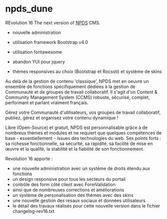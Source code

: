 # npds_dune
REvolution 16
The next version of [NPDS](http://www.npds.org) CMS.

- nouvelle administration

- utilisation framework Bootstrap v4.0
- utilisation fontawesome
- abandon YUI pour jquery
- thèmes responsives au choix (Bootstrap et Rocssti) et système de skins

Au delà de la gestion de contenu 'classique', NPDS met en oeuvre un ensemble de fonctions spécifiquement dédiées à la gestion de Communauté et de groupes de travail collaboratif.
Il s'agit d'un Content & Community Management System (CCMS) robuste, sécurisé, complet, performant et parlant vraiment français.

Gérez votre Communauté d'utilisateurs, vos groupes de travail collaboratif, publiez, gérez et organisez
votre contenu dynamique !

Libre (Open-Source) et gratuit, NPDS est personnalisable grâce à de nombreux thèmes et modules et ne requiert que quelques compétences de base - essentiellement - issues des technologies du web. 
Ses points forts : sa richesse fonctionnelle, sa sécurité, sa rapidité, sa facilité de mise en œuvre et la qualité, la stabilité et la fiabilité de son fonctionnement.

Revolution 16 apporte : 
- une nouvelle administration avec un système de droits étendu aux fonctions
- un design responsive pour tous les secteurs du portail
- contrôle des form côté client avec FormValidation
- ainsi que de nombreuses corrections et améliorations
- un système de personalisation des thèmes avec des skins
- une nouvelle gestion des resaux sociaux et données utilisateurs
- le détail des travaux réalisés pour cette nouvelle version dans le fichier changelog-rev16.txt
